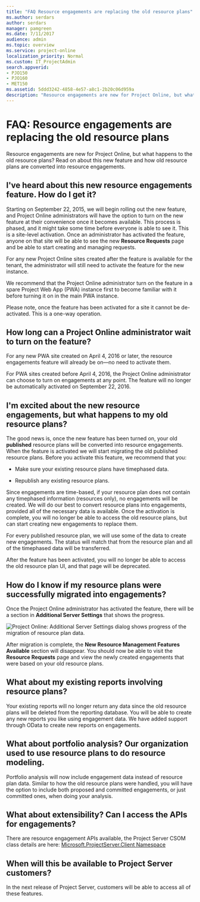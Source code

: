 ```yaml
---
title: "FAQ Resource engagements are replacing the old resource plans"
ms.author: serdars
author: serdars
manager: pamgreen
ms.date: 7/11/2017
audience: admin
ms.topic: overview
ms.service: project-online
localization_priority: Normal
ms.custom: IT_ProjectAdmin
search.appverid:
- PJO150
- PJO160
- MET150
ms.assetid: 5ddd3242-4858-4e57-a8c1-2b20c06d959a
description: "Resource engagements are new for Project Online, but what happens to the old resource plans? Read on about this new feature and how old resource plans are converted into resource engagements."
---
```


# FAQ: Resource engagements are replacing the old resource plans

Resource engagements are new for Project Online, but what happens to the old resource plans? Read on about this new feature and how old resource plans are converted into resource engagements.
  
## I've heard about this new resource engagements feature. How do I get it?

Starting on September 22, 2015, we will begin rolling out the new feature, and Project Online administrators will have the option to turn on the new feature at their convenience once it becomes available. This process is phased, and it might take some time before everyone is able to see it. This is a site-level activation. Once an administrator has activated the feature, anyone on that site will be able to see the new **Resource Requests** page and be able to start creating and managing requests. 
  
For any new Project Online sites created after the feature is available for the tenant, the administrator will still need to activate the feature for the new instance.
  
We recommend that the Project Online administrator turn on the feature in a spare Project Web App (PWA) instance first to become familiar with it before turning it on in the main PWA instance.
  
Please note, once the feature has been activated for a site it cannot be de-activated. This is a one-way operation.
  
## How long can a Project Online administrator wait to turn on the feature?

For any new PWA site created on April 4, 2016 or later, the resource engagements feature will already be on—no need to activate them.
  
For PWA sites created before April 4, 2016, the Project Online administrator can choose to turn on engagements at any point. The feature will no longer be automatically activated on September 22, 2016.
  
## I'm excited about the new resource engagements, but what happens to my old resource plans?

The good news is, once the new feature has been turned on, your old **published** resource plans will be converted into resource engagements. When the feature is activated we will start migrating the old published resource plans. Before you activate this feature, we recommend that you: 
  
- Make sure your existing resource plans have timephased data.
    
- Republish any existing resource plans.
    
 Since engagements are time-based, if your resource plan does not contain any timephased information (resources only), no engagements will be created. We will do our best to convert resource plans into engagements, provided all of the necessary data is available. Once the activation is complete, you will no longer be able to access the old resource plans, but can start creating new engagements to replace them. 
  
For every published resource plan, we will use some of the data to create new engagements. The status will match that from the resource plan and all of the timephased data will be transferred.
  
After the feature has been activated, you will no longer be able to access the old resource plan UI, and that page will be deprecated.
  
## How do I know if my resource plans were successfully migrated into engagements?

Once the Project Online administrator has activated the feature, there will be a section in **Additional Server Settings** that shows the progress. 
  
![Project Online: Additional Server Settings dialog shows progress of the migration of resource plan data.](media/9a8e203e-9eb7-4e79-80c5-43527e36bf92.png)
  
After migration is complete, the **New Resource Management Features Available** section will disappear. You should now be able to visit the **Resource Requests** page and view the newly created engagements that were based on your old resource plans. 
  
## What about my existing reports involving resource plans?

Your existing reports will no longer return any data since the old resource plans will be deleted from the reporting database. You will be able to create any new reports you like using engagement data. We have added support through OData to create new reports on engagements.
  
## What about portfolio analysis? Our organization used to use resource plans to do resource modeling.

Portfolio analysis will now include engagement data instead of resource plan data. Similar to how the old resource plans were handled, you will have the option to include both proposed and committed engagements, or just committed ones, when doing your analysis. 
  
## What about extensibility? Can I access the APIs for engagements?

There are resource engagement APIs available, the Project Server CSOM class details are here: [Microsoft.ProjectServer.Client Namespace](/dotnet/api/microsoft.projectserver.client)
  
## When will this be available to Project Server customers?

In the next release of Project Server, customers will be able to access all of these features.
